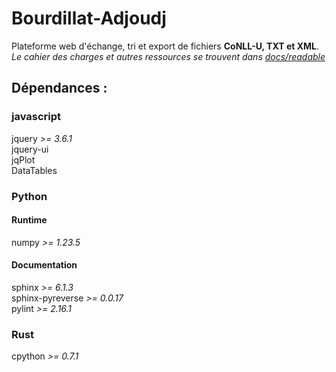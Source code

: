 # Bourdillat-Adjoudj

Plateforme web d'échange, tri et export de fichiers **CoNLL-U, TXT et XML**.  
*Le cahier des charges et autres ressources se trouvent dans [docs/readable](/docs/readable)*

## Dépendances :

### javascript
jquery *>= 3.6.1*  
jquery-ui  
jqPlot  
DataTables  

### Python

#### Runtime
numpy *>= 1.23.5*  

#### Documentation
sphinx *>= 6.1.3*  
sphinx-pyreverse *>= 0.0.17*  
pylint *>= 2.16.1*  


### Rust
cpython *>= 0.7.1*  